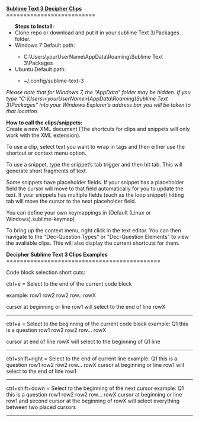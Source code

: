 <b><u>Sublime Text 3 Decipher Clips</u></b><br/>
==========================<br/>
<ul><b>Steps to Install:</b>
  <li>Clone repo or download and put it in your sublime Text 3/Packages folder.</li>
  <li>Windows 7 Default path:</li>
  <ul>
    <li>C:\Users\yourUserName\AppData\Roaming\Sublime Text 3\Packages</li>
  </ul>
  <li>Ubuntu Default path:</li>
  <ul>
    <li>~/.config/sublime-text-3</li>
  </ul>
</ul>

<i>Please note that for Windows 7, the “AppData” folder may be hidden. If you type “C:\Users\\\<yourUserName>\AppData\Roaming\Sublime Text 3\Packages”  into your Windows Explorer’s address bar you will be taken to that location.</i>

<b>How to call the clips/snippets:</b><br/>
Create a new XML document (The shortcuts for clips and snippets will only work with the XML extension). 

To use a clip, select text you want to wrap in tags and then either use the shortcut or context menu option.  

To use a snippet, type the snippet’s tab trigger and then hit tab. This will generate short fragments of text. 

Some snippets have placeholder fields. If your snippet has a placeholder field the cursor will move to that field automatically for you to update the text. If your snippets has multiple fields (such as the loop snippet) hitting tab will move the cursor to the next placeholder field. 

You can define your own keymappings in (Default (Linux or Windows).sublime-keymap)

To bring up the context menu, right click in the text editor. You can then navigate to the "Dec-Question Types" or "Dec-Question Elements" to view the avaliable clips. This will also display the current shortcuts for them. 

<b>Decipher Sublime Text 3 Clips Examples</b><br/>
=============================================<br/>

Code block selection short cuts:

ctrl+e = Select to the end of the current code block

example:
row1
row2
row2
row..
rowX

cursor at beginning or line row1 will select to the end of line rowX 
______________________________________________________________________

ctrl+a = Select to the beginning of the current code block
example:
Q1 this is a question
  <row label="r1">row1</row>
  <row label="r2">row2</row>
  <row label="r3">row2</row>
  <row label="r4">row...</row>
  <row label="r5">rowX</row>

cursor at end of line rowX will select to the beginning of Q1 line

________________________________


ctrl+shift+right = Select to the end of current line 
example:
Q1 this is a question
  <row label="r1">row1</row>
  <row label="r2">row2</row>
  <row label="r3">row2</row>
  <row label="r4">row...</row>
  <row label="r5">rowX</row>
cursor at beginning or line row1 will select to the end of line row1

_________________________________

ctrl+shift+down = Select to the beginning of the next cursor
example:
Q1 this is a question
  <row label="r1">row1</row>
  <row label="r2">row2</row>
  <row label="r3">row2</row>
  <row label="r4">row...</row>
  <row label="r5">rowX</row>
cursor at beginning or line row1 and second cursor at the beginning of rowX will select everything between two placed cursors

_________________________________



